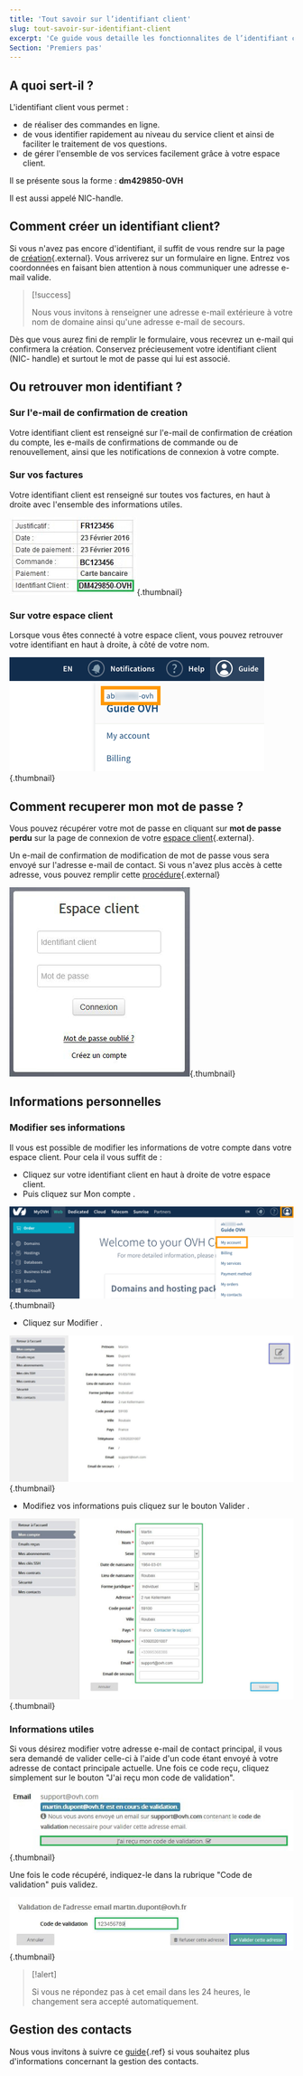 ```yaml
---
title: 'Tout savoir sur l’identifiant client'
slug: tout-savoir-sur-identifiant-client
excerpt: 'Ce guide vous detaille les fonctionnalites de l’identifiant client ainsi que les methodes pour le recuperer.'
Section: 'Premiers pas'
---
```


## A quoi sert-il ?
L'identifiant client vous permet :

- de réaliser des commandes en ligne.
- de vous identifier rapidement au niveau du service client et ainsi de faciliter le traitement de vos questions.
- de gérer l'ensemble de vos services facilement grâce à votre espace client.

Il se présente sous la forme :  **dm429850-OVH**

Il est aussi appelé NIC-handle.


## Comment créer un identifiant client?
Si vous n'avez pas encore d'identifiant, il suffit de vous rendre sur la page de [création](https://www.ovh.com/auth/?action=gotomanager&from=https://www.ovh.com/fr/&ovhSubsidiary=fr){.external}. Vous arriverez sur un formulaire en ligne. Entrez vos coordonnées en faisant bien attention à nous communiquer une adresse e-mail valide.



> [!success]
>
> Nous vous invitons à renseigner une adresse e-mail extérieure à votre nom de
> domaine ainsi qu'une adresse e-mail de secours.
> 

Dès que vous aurez fini de remplir le formulaire, vous recevrez un e-mail qui confirmera la création. Conservez précieusement votre identifiant client (NIC- handle) et surtout le mot de passe qui lui est associé.


## Ou retrouver mon identifiant ?

### Sur l'e-mail de confirmation de creation
Votre identifiant client est renseigné sur l'e-mail de confirmation de création du compte, les e-mails de confirmations de commande ou de renouvellement, ainsi que les notifications de connexion à votre compte.


### Sur vos factures
Votre identifiant client est renseigné sur toutes vos factures, en haut à droite avec l'ensemble des informations utiles.


![manager](images/3948.png){.thumbnail}


### Sur votre espace client
Lorsque vous êtes connecté à votre espace client, vous pouvez retrouver votre identifiant en haut à droite, à côté de votre nom.


![manager](images/3949.png){.thumbnail}


## Comment recuperer mon mot de passe ?
Vous pouvez récupérer votre mot de passe en cliquant sur  **mot de passe perdu**  sur la page de connexion de votre [espace client](https://www.ovhtelecom.fr/espaceclient/login/){.external}.

Un e-mail de confirmation de modification de mot de passe vous sera envoyé sur l'adresse e-mail de contact. Si vous n'avez plus accès à cette adresse, vous pouvez remplir cette [procédure](http://www.ovh.com/fr/cgi-bin/fr/procedure/procedureChangeEmail.cgi){.external}


![manager](images/3936.png){.thumbnail}


## Informations personnelles

### Modifier ses informations
Il vous est possible de modifier les informations de votre compte dans votre espace client. Pour cela il vous suffit de :

- Cliquez sur votre identifiant client en haut à droite de votre espace client.
- Puis cliquez sur Mon compte .


![manager](images/3953.png){.thumbnail}

- Cliquez sur Modifier .


![manager](images/3954.png){.thumbnail}

- Modifiez vos informations puis cliquez sur le bouton Valider .


![manager](images/3955.png){.thumbnail}


### Informations utiles
Si vous désirez modifier votre adresse e-mail de contact principal, il vous sera demandé de valider celle-ci à l'aide d'un code étant envoyé à votre adresse de contact principale actuelle. Une fois ce code reçu, cliquez simplement sur le bouton "J'ai reçu mon code de validation".


![manager](images/3956.png){.thumbnail}

Une fois le code récupéré, indiquez-le dans la rubrique "Code de validation" puis validez.


![manager](images/3957.png){.thumbnail}



> [!alert]
>
> Si vous ne répondez pas à cet email dans les 24 heures, le changement sera
> accepté automatiquement.
> 


## Gestion des contacts
Nous vous invitons à suivre ce [guide]({legacy}1858){.ref} si vous souhaitez plus d'informations concernant la gestion des contacts.